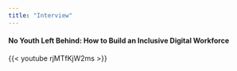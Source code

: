 ```yaml
---
title: "Interview"
---
```

#### No Youth Left Behind: How to Build an Inclusive Digital Workforce
{{< youtube rjMTfKjW2ms >}}